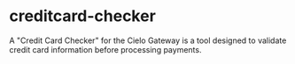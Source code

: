 # creditcard-checker
A "Credit Card Checker" for the Cielo Gateway is a tool designed to validate credit card information before processing payments.
